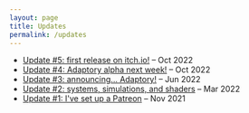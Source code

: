 ```yaml
---
layout: page
title: Updates
permalink: /updates
---
```


- [Update #5: first release on itch.io!](https://app.mailerlite.com/d3e6z6s1w4) – Oct 2022
- [Update #4: Adaptory alpha next week!](https://app.mailerlite.com/d0e4a1d4n3) – Oct 2022
- [Update #3: announcing... Adaptory!](https://app.mailerlite.com/j9j6u5f7e1) – Jun 2022
- [Update #2: systems, simulations, and shaders](https://app.mailerlite.com/r2b8j7w3d2) – Mar 2022
- [Update #1: I've set up a Patreon](https://app.mailerlite.com/v1f0t1) – Nov 2021

<!-- MailerLite Universal -->
<script>
(function(m,a,i,l,e,r){ m['MailerLiteObject']=e;function f(){
var c={ a:arguments,q:[]};var r=this.push(c);return "number"!=typeof r?r:f.bind(c.q);}
f.q=f.q||[];m[e]=m[e]||f.bind(f.q);m[e].q=m[e].q||f.q;r=a.createElement(i);
var _=a.getElementsByTagName(i)[0];r.async=1;r.src=l+'?v'+(~~(new Date().getTime()/1000000));
_.parentNode.insertBefore(r,_);})(window, document, 'script', 'https://static.mailerlite.com/js/universal.js', 'ml');

var ml_account = ml('accounts', '3560492', 'g7v9u8q1h0', 'load');
</script>
<!-- End MailerLite Universal -->

<div class="ml-form-center">
  <div class="ml-form-embed"
    data-account="3560492:g7v9u8q1h0"
    data-form="5731170:h7x5k6">
  </div>
</div>
